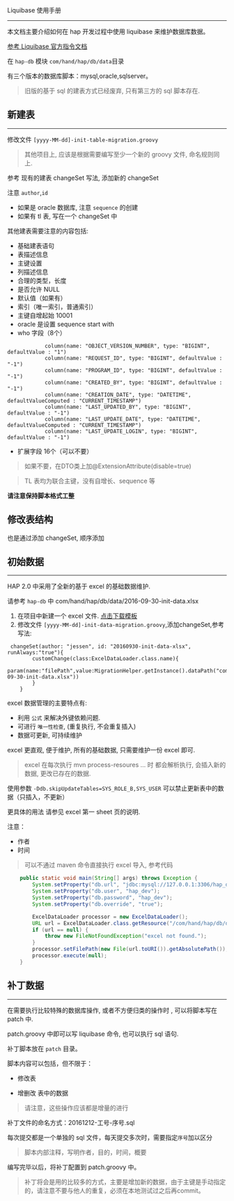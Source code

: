 Liquibase 使用手册

---

本文档主要介绍如何在 hap 开发过程中使用 liquibase 来维护数据库数据。

[参考 Liquibase 官方指令文档](http://www.liquibase.org/documentation/changes/index.html)

在 `hap-db` 模块 `com/hand/hap/db/data`目录

有三个版本的数据库脚本：mysql,oracle,sqlserver。

> 旧版的基于 sql 的建表方式已经废弃, 只有第三方的 sql 脚本存在.

## 新建表

---

修改文件 `[yyyy-MM-dd]-init-table-migration.groovy`

> 其他项目上, 应该是根据需要编写至少一个新的 groovy 文件, 命名规则同上.

参考 现有的建表 changeSet 写法, 添加新的 changeSet

注意 `author`,`id`

* 如果是 oracle 数据库, 注意 `sequence` 的创建
* 如果有 tl 表, 写在一个 changeSet 中


其他建表需要注意的内容包括:
* 基础建表语句
* 表描述信息
* 主键设置
* 列描述信息
* 合理的类型，长度
* 是否允许 NULL
* 默认值（如果有）
* 索引（唯一索引，普通索引）
* 主键自增起始 10001
 * oracle 是设置 sequence start with
* who 字段（8个）
```
            column(name: "OBJECT_VERSION_NUMBER", type: "BIGINT", defaultValue : "1")
            column(name: "REQUEST_ID", type: "BIGINT", defaultValue : "-1")
            column(name: "PROGRAM_ID", type: "BIGINT", defaultValue : "-1")
            column(name: "CREATED_BY", type: "BIGINT", defaultValue : "-1")
            column(name: "CREATION_DATE", type: "DATETIME", defaultValueComputed : "CURRENT_TIMESTAMP")
            column(name: "LAST_UPDATED_BY", type: "BIGINT", defaultValue : "-1")
            column(name: "LAST_UPDATE_DATE", type: "DATETIME", defaultValueComputed : "CURRENT_TIMESTAMP")
            column(name: "LAST_UPDATE_LOGIN", type: "BIGINT", defaultValue : "-1")
```
* 扩展字段 16个（可以不要）
> 如果不要，在DTO类上加@ExtensionAttribute(disable=true)

> TL 表均为联合主键，没有自增长、sequence 等

**请注意保持脚本格式工整**


## 修改表结构

 也是通过添加 changeSet, 顺序添加


## 初始数据

---

HAP 2.0 中采用了全新的基于 excel 的基础数据维护.

请参考 `hap-db` 中 com/hand/hap/db/data/2016-09-30-init-data.xlsx

1. 在项目中新建一个 excel 文件. [点击下载模板](http://files.saas.hand-china.com/hap_dev/yyyy-MM-dd-init-data.xlsx.tar.gz)
2. 修改文件 `[yyyy-MM-dd]-init-data-migration.groovy`,添加changeSet,参考写法:

```
 changeSet(author: "jessen", id: "20160930-init-data-xlsx", runAlways:"true"){
        customChange(class:ExcelDataLoader.class.name){
            param(name:"filePath",value:MigrationHelper.getInstance().dataPath("com/hand/hap/db/data/2016-09-30-init-data.xlsx"))
        }
    }
```
excel 数据管理的主要特点有:

* 利用 `公式` 来解决外键依赖问题.
* 可进行 `唯一性检查`, (重复执行, 不会重复插入)
* 数据可更新, 可持续维护

excel 更直观, 便于维护, 所有的基础数据, 只需要维护一份 excel 即可.

> excel 在每次执行 mvn process-resoures ... 时 都会解析执行,
会插入新的数据, 更改已存在的数据.

使用参数 `-Ddb.skipUpdateTables=SYS_ROLE_B,SYS_USER` 可以禁止更新表中的数据（只插入，不更新）

更具体的用法 请参见 excel 第一 sheet 页的说明.


注意：

* 作者
* 时间

> 可以不通过 maven 命令直接执行 excel 导入, 参考代码

```java
    public static void main(String[] args) throws Exception {
        System.setProperty("db.url", "jdbc:mysql://127.0.0.1:3306/hap_dev");
        System.setProperty("db.user", "hap_dev");
        System.setProperty("db.password", "hap_dev");
        System.setProperty("db.override", "true");

        ExcelDataLoader processor = new ExcelDataLoader();
        URL url = ExcelDataLoader.class.getResource("/com/hand/hap/db/data/2016-09-30-init-data.xlsx");
        if (url == null) {
            throw new FileNotFoundException("excel not found.");
        }
        processor.setFilePath(new File(url.toURI()).getAbsolutePath());
        processor.execute(null);
    }

```


## 补丁数据

---

在需要执行比较特殊的数据库操作, 或者不方便归类的操作时 , 可以将脚本写在 patch 中.

patch.groovy 中即可以写 liquibase 命令, 也可以执行 sql 语句.

补丁脚本放在 `patch` 目录。

脚本内容可以包括，但不限于：

* 修改表

* 增删改 表中的数据

> 请注意，这些操作应该都是增量的进行

补丁文件的命名方式：20161212-工号-序号.sql

每次提交都是一个单独的 sql 文件，每天提交多次时，需要指定`序号`加以区分

> 脚本内部注释，写明作者，目的，时间，概要

编写完毕以后，将补丁配置到 patch.groovy 中。

> 补丁将会是用的比较多的方式，主要是增加新的数据，由于主键是手动指定的，请注意不要与他人的重复，必须在本地测试过之后再commit。


